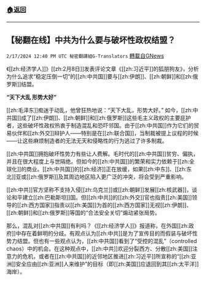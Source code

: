 ###  [:house:返回](README.md)
---


## 【秘翻在线】中共为什么要与破坏性政权结盟？
`2/17/2024 12:40 PM UTC 秘密翻譯組G-Translators` [轉載自GNews](https://gnews.org/articles/2318553)


《[[zh:经济学人]]》[[zh:2月8日]]发表评论文章《[[zh:习近平]]的狐朋狗友》，分析为什么追求“稳定压倒一切”的[[zh:中共国]]要与[[zh:伊朗]]、[[zh:朝鲜]]和[[zh:俄罗斯]]结盟。

  

**“天下大乱 形势大好”**

[[zh:毛泽东]]痴迷于动乱，他曾狂热地说：“天下大乱，形势大好。”
如今，[[zh:中共国]]成了[[zh:伊朗]]、[[zh:朝鲜]]和[[zh:俄罗斯]]这些毛主义政权的主要庇护者，这些破坏性政权热衷于制造混乱和恐吓邻国。由于[[zh:中共国]]作为它们的贸易伙伴和[[zh:外交]]辩护人——特别是在[[zh:联合国]]，当制裁被提上议程的时候——让这些麻烦制造者的无法无天和侵略性的行为逃过了许多制裁。

  

[[zh:中共国]]拥抱破坏性势力有些让人费解。毛时代的[[zh:中共国]]贫穷、偏执，并且在很大程度上与世隔绝。但如今的[[zh:中共国]]的繁荣和实力依赖于[[zh:全球化]]的商业。[[zh:中共国]]的[[zh:经济]]正在放缓，如果[[zh:中东]]、[[zh:东北]]亚或[[zh:俄罗斯]]及其周边地区陷入更广泛的冲突，将会受到严重影响。

  

[[zh:中共]]官方坚称不支持入侵[[zh:乌克兰]]或[[zh:朝鲜]]发展[[zh:核武器]]，谈论和平建立[[zh:巴勒斯坦]]国。但[[zh:中共]]的[[zh:外交]]官也指责[[zh:美国]]领导的[[zh:西方国家]]指责以[[zh:美国]]为首的[[zh:西方国家]]无视[[zh:伊朗]]、[[zh:朝鲜]]和[[zh:俄罗斯]]等国的“合法安全关切”煽动紧张局势。

  

那么，混乱对[[zh:中共国]]有利吗？《[[zh:经济学人]]》报道称，在外国[[zh:政府]]中存在着鲜明的分歧。有观点认为[[zh:中共]]是为了宣传目的而假装与破坏性势力结盟。但也有一些观点认为，[[zh:中共国]]看到了“受控的混乱”（controlled chaos）中的机会。在这种观点中，[[zh:中共]]欢迎分裂西方、分散[[zh:美国]]注意力的危机，或者在[[zh:中共国]]的近邻地区推进[[zh:习近平]]所宣称的“[[zh:亚洲]]安全应由[[zh:亚洲]]人来维护”的目标（即[[zh:美国]]应退回到其[[zh:太平洋]]海岸）。

